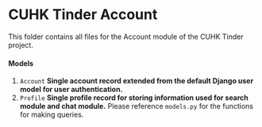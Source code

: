 # CUHK Tinder Account
This folder contains all files for the Account module of the CUHK Tinder project.

#### Models
1. `Account` **Single account record extended from the default Django user model for user authentication.**
2. `Profile` **Single profile record for storing information used for search module and chat module.**
Please reference `models.py` for the functions for making queries.
